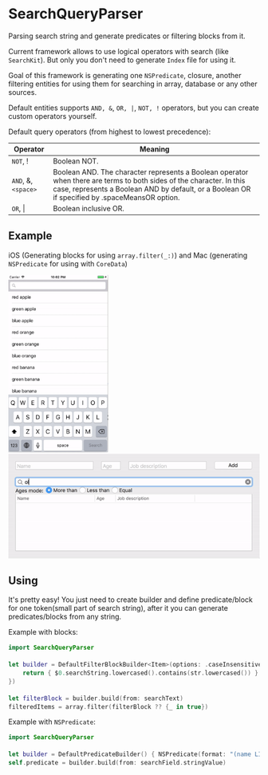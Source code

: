 # SearchQueryParser
Parsing search string and generate predicates or filtering blocks from it.

Current framework allows to use logical operators with search (like `SearchKit`). But only you don't need to generate `Index` file for using it.

Goal of this framework is generating one `NSPredicate`, closure, another filtering entities for using them for searching in array, database or any other sources.

Default entities supports `AND, &`, `OR, |`, `NOT, !` operators, but you can create custom operators yourself.

Default query operators (from highest to lowest precedence):

Operator | Meaning 
 --- | --- 
 `NOT`, ! | Boolean NOT. 
 `AND`, &, `<space>` | Boolean AND. The <space> character represents a Boolean operator when there are terms to both sides of the <space> character. In this case, <space> represents a Boolean AND by default, or a Boolean OR if specified by .spaceMeansOR option. 
 `OR`, &#124; | Boolean inclusive OR. 


## Example

iOS (Generating blocks for using `array.filter(_:)`) and Mac (generating `NSPredicate` for using with `CoreData`)

<img src="https://github.com/AlexIzh/SearchQueryParser/blob/master/Gifs/ios.gif" width="200"/> <img src="https://github.com/AlexIzh/SearchQueryParser/blob/master/Gifs/mac.gif" width="600"/>




## Using

It's pretty easy! You just need to create builder and define predicate/block for one token(small part of search string), after it you can generate predicates/blocks from any string.

Example with blocks:
```swift
import SearchQueryParser

let builder = DefaultFilterBlockBuilder<Item>(options: .caseInsensitive, valuePredicate: { str in
	return { $0.searchString.lowercased().contains(str.lowercased()) }
})

let filterBlock = builder.build(from: searchText)
filteredItems = array.filter(filterBlock ?? {_ in true})
```
Example with `NSPredicate`:
```swift
import SearchQueryParser

let builder = DefaultPredicateBuilder() { NSPredicate(format: "(name LIKE[c] %@) OR (job LIKE[c] %@)", $0, $0) }
self.predicate = builder.build(from: searchField.stringValue)
```
